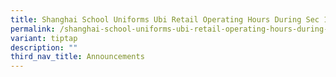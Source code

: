 ```yaml
---
title: Shanghai School Uniforms Ubi Retail Operating Hours During Sec 1 Posting 2024
permalink: /shanghai-school-uniforms-ubi-retail-operating-hours-during-sec-1-posting-2024/
variant: tiptap
description: ""
third_nav_title: Announcements
---
```

